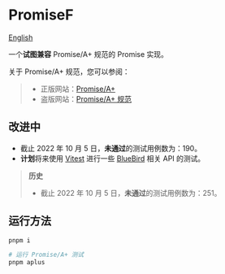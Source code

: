 # PromiseF

[English](https://github.com/3fuyang/promise-f/blob/main/README-zh.md)

一个**试图兼容** Promise/A+ 规范的 Promise 实现。

关于 Promise/A+ 规范，您可以参阅：

> + 正版网站：[Promise/A+](https://promisesaplus.com/)
> + 盗版网站：[Promise/A+ 规范](https://3fuyang.github.io/blog/promise-a-plus)

## 改进中

+ 截止 2022 年 10 月 5 日，**未通过**的测试用例数为：190。
+ **计划**将来使用 [Vitest](https://vitest.dev/) 进行一些 [BlueBird](https://bluebirdjs.com/) 相关 API 的测试。

> **历史**
>
> + 截止 2022 年 10 月 5 日，**未通过**的测试用例数为：251。

## 运行方法

```powershell
pnpm i

# 运行 Promise/A+ 测试
pnpm aplus
```
